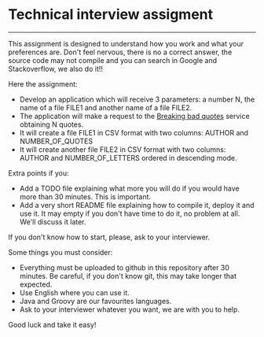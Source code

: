 # Technical interview assigment

------------------------------------------------

This assignment is designed to understand how you work and what your preferences are. Don't feel nervous, there is no a correct answer, the source code may not compile and you can search in Google and Stackoverflow, we also do it!!

Here the assignment:

- Develop an application which will receive 3 parameters: a number N, the name of a file FILE1 and another name of a file FILE2.
- The application will make a request to the [Breaking bad quotes](https://github.com/shevabam/breaking-bad-quotes) service obtaining N quotes.
- It will create a file FILE1 in CSV format with two columns: AUTHOR and NUMBER_OF_QUOTES
- It will create another file FILE2 in CSV format with two columns: AUTHOR and NUMBER_OF_LETTERS ordered in descending mode.

Extra points if you:

- Add a TODO file explaining what more you will do if you would have more than 30 minutes. This is important.
- Add a very short README file explaining how to compile it, deploy it and use it. It may empty if you don't have time to do it, no problem at all. We'll discuss it later.

If you don't know how to start, please, ask to your interviewer.

Some things you must consider:

- Everything must be uploaded to github in this repository after 30 minutes. Be careful, if you don't know git, this may take longer that expected.
- Use English where you can use it.
- Java and Groovy are our favourites languages.
- Ask to your interviewer whatever you want, we are with you to help.

Good luck and take it easy!
